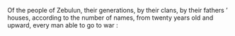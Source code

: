 Of the people of Zebulun, their generations, by their clans, by their fathers ’ houses, according to the number of names, from twenty years old and upward, every man able to go to war :
